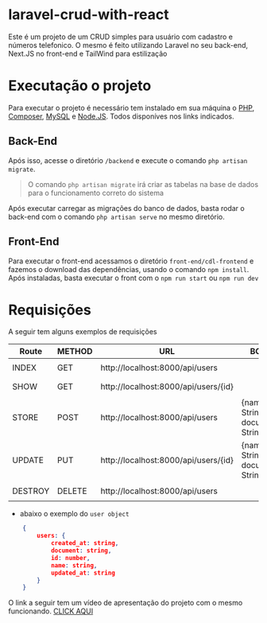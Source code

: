 # laravel-crud-with-react

Este é um projeto de um CRUD simples para usuário com cadastro e números telefonico. O mesmo é feito utilizando Laravel no seu back-end, Next.JS no front-end e TailWind para estilização

# Executação o projeto

Para executar o projeto é necessário tem instalado em sua máquina o [PHP](https://www.php.net), [Composer](https://getcomposer.org), [MySQL](https://www.mysql.com) e [Node.JS](https://nodejs.org). Todos disponíves nos links indicados.

## Back-End
Após isso, acesse o diretório ``/backend`` e execute o comando ``php artisan migrate``.

>O comando `php artisan migrate` irá criar as tabelas na base de dados para o funcionamento correto do sistema

Após executar carregar as migrações do banco de dados, basta rodar o back-end com o comando `php artisan serve` no mesmo diretório.

## Front-End

Para executar o front-end acessamos o diretório `front-end/cdl-frontend` e fazemos o download das dependências, usando o comando ``npm install``. Após instaladas, basta executar o front com o ``npm run start`` ou ``npm run dev``

# Requisições

A seguir tem alguns exemplos de requisições

|Route           |METHOD                         |URL                                 |BODY                            | RESPONSE                    |   
|----------------|-------------------------------|------------------------------------|-----------------------------   |-----------------------------|
|INDEX           |GET                            |http://localhost:8000/api/users     |                                |`[User object]`              |
|SHOW            |GET                            |http://localhost:8000/api/users/{id}|                                |`User object`                |
|STORE           |POST                           |http://localhost:8000/api/users     |{name: String, document: String}|`User object`                |
|UPDATE          |PUT                            |http://localhost:8000/api/users/{id}|{name: String, document: String}|`message: String`            |
|DESTROY         |DELETE                         |http://localhost:8000/api/users     |                                |`message: String`            |

- abaixo o exemplo do `user object`

```json
    {
        users: {
            created_at: string, 
            document: string, 
            id: number, 
            name: string, 
            updated_at: string
        }
    }
```

O link a seguir tem um vídeo de apresentação do projeto com o mesmo funcionando. [CLICK AQUI]()